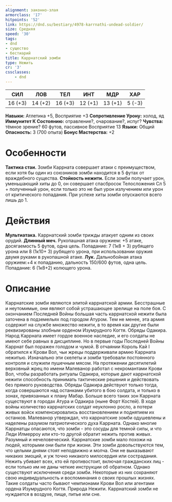 ```yaml
---
alignment: законно-злая
armorclass: '17'
hitpoints: '52'
link: https://dnd.su/bestiary/4978-karrnathi-undead-soldier/
size: Средняя
speed: '30'
tags:
- dnd
- существо
- бестиарий
title: Каррнатский зомби
type: Нежить
cr: '3'
cssclasses:
    - dnd
---
```



| СИЛ | ЛОВ | ТЕЛ | ИНТ | МДР | ХАР |
|---|---|---|---|---|---|
| 16 (+3) | 14 (+2) | 16 (+3) | 12 (+1) | 13 (+1) | 5 (-3) |
**Навыки:** Атлетика +5, Восприятие +3
**Сопротивление Урону:** холод, яд
**Иммунитет К Состоянию:** отравление?, очарование?, испуг?
**Чувства:** тёмное зрение? 60 футов, пассивное Восприятие 13
**Языки:** Общий
**Опасность:** 3 (700 опыта)
**Бонус Мастерства:** +2


# Особенности
**Тактика стаи.** Зомби Каррната совершает атаки с преимуществом, если хотя бы один из союзников зомби находится в 5 футах от враждебного существа.
**Стойкость нежити.** Если зомби получает урон, уменьшающий хиты до 0, он совершает спасбросок Телосложения Сл 5 + полученный урон, если только это не был урон излучением или урон от критического попадания. При успехе хиты зомби опускаются всего лишь до 1.


# Действия
**Мультиатака.** Каррнатский зомби трижды атакует одним из своих орудий.
**Длинный меч.** Рукопашная атака оружием: +5 атаке, досягаемость 5 футов, одна цель. Попадание: 7 (1к8 + 3) рубящего урона или 8 (1к10+ 3) рубящего урона, при использовании оружия двумя руками в рукопашной атаке.
**Лук.** Дальнобойная атака оружием:+4 к попаданию, дальность 150/600 футов, одна цель. Попадание: 6 (1к8+2) колющего урона.


# Описание
Каррнатские зомби являются элитой каррнатской армии. Бесстрашные и неутомимые, они являют собой устрашающее зрелище на поле боя. С окончанием Последней Войны большая часть каррнатской нежити была заточена в подземельях под городом Атуром. Тем не менее, эта армия содержит на службе множество нежити, в то время как другие были реквизированы злобным орденом Изумрудного Когтя. Обряды Одакира. Народ Каррната имеет гордое военное наследие, и его солдаты не имеют себе равных в дисциплине. Но в первые годы Последней Войны Каррнат был поражен голодом и чумой. В отчаянии Король Кай I обратился к Крови Вол, чьи жрецы поддерживали армию Каррната нежитью. Изначально эти скелеты и зомби требовали постоянного контроля и служили пушечным мясом. На протяжении десятилетий верховный жрец по имени Малеванор работал с некромантами Крови Вол, чтобы разработать ритуалы Одакира, которые дают каррнатской нежити способность принимать тактические решения и действовать без прямого руководства. Обряды Одакира действуют только тогда, когда совершаются над останками убитого в бою солдата, и только в зонах, привязанных к плану Мабар. Больше всего таких зон Каррната существуют в городах Атура и Одакира (ныне Форт Костей). В ходе войны количество каррнатских солдат неуклонно росло, а потери живых войск компенсировались восстановлением и поднятием их останков. Малеванор утверждал, что каррнатские зомби одушевлены и наделены разумом патриотического духа Каррната. Однако многие Каррнатцы опасаются, что зомби - это сосуды для темной силы, и что Леди Илмерроу или кто-то другой обратит нежить против живых. Разумный и нечеловеческий. Каррнатские зомби мало похожи на людей, которыми они были при жизни. Эти зомби довольствуются тем, что целыми днями стоят неподвижно и молча. Они не выказывают никаких эмоций, и уж точно никакого милосердия или сострадания. Нежить убивает всех, кто ей противостоит, включая гражданских лиц - если только им не даны четкие инструкции об обратном. Однако существуют исключения среди зомби. Некоторые из них сохраняют свою индивидуальность и воспоминания о своих прошлых жизнях. Такие солдаты часто бывают чемпионами Крови Вол или агентами ордена Изумрудного Когтя. Природа Нежити. Каррнатский зомби не нуждается в воздухе, пище, питье или сне.